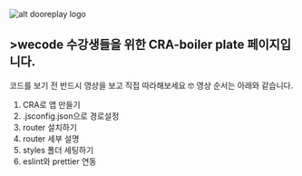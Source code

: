 ![alt dooreplay logo](https://img.shields.io/badge/Made%20with%20%E2%9D%A4%EF%B8%8Fby-dooreplay-blueviolet)

## >wecode 수강생들을 위한 CRA-boiler plate 페이지입니다.

코드를 보기 전 반드시 영상을 보고 직접 따라해보세요 🤓
영상 순서는 아래와 같습니다.

1. CRA로 앱 만들기
2. .jsconfig.json으로 경로설정
3. router 설치하기
4. router 세부 설명
5. styles 폴더 세팅하기
6. eslint와 prettier 연동
